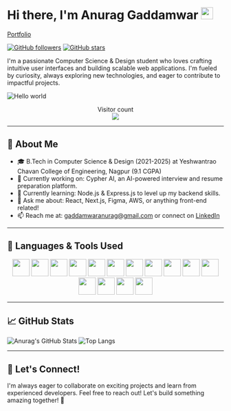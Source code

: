 # Hi there, I'm Anurag Gaddamwar <img src="https://media.giphy.com/media/hvRJCLFzcasrR4ia7z/giphy.gif" width="28px">

[Portfolio](https://anuraggaddamwar.vercel.app)

[![GitHub followers](https://img.shields.io/github/followers/Anurag-Gaddamwar?style=social&label=Follow&logo=github)](https://github.com/Anurag-Gaddamwar) [![GitHub stars](https://img.shields.io/github/stars/Anurag-Gaddamwar?style=social&label=Star&logo=github)](https://github.com/Anurag-Gaddamwar)

I'm a passionate Computer Science & Design student who loves crafting intuitive user interfaces and building scalable web applications. I'm fueled by curiosity, always exploring new technologies, and eager to contribute to impactful projects.

<img src="https://raw.githubusercontent.com/sagar-viradiya/sagar-viradiya/master/resources/banner.png" alt="Hello world">

<p align="center"> 
  Visitor count<br>
  <img src="https://profile-counter.glitch.me/sagar-viradiya/count.svg" />
</p>

---

## 🚀 About Me

- 🎓 B.Tech in Computer Science & Design (2021-2025) at Yeshwantrao Chavan College of Engineering, Nagpur (9.1 CGPA)
- 🔭 Currently working on: Cypher AI, an AI-powered interview and resume preparation platform.
- 🌱 Currently learning: Node.js & Express.js to level up my backend skills.
- 💬 Ask me about: React, Next.js, Figma, AWS, or anything front-end related!
- 📫 Reach me at: gaddamwaranurag@gmail.com or connect on [LinkedIn](https://www.linkedin.com/in/anurag-gaddamwar/)

---

## 🎨 Languages & Tools Used

<p align="center">
  <img src="https://cdn.jsdelivr.net/gh/devicons/devicon/icons/html5/html5-original.svg" width="40px" height="40px">
  <img src="https://cdn.jsdelivr.net/gh/devicons/devicon/icons/css3/css3-original.svg" width="40px" height="40px">
  <img src="https://cdn.jsdelivr.net/gh/devicons/devicon/icons/javascript/javascript-original.svg" width="40px" height="40px">
  <img src="https://cdn.jsdelivr.net/gh/devicons/devicon/icons/react/react-original.svg" width="40px" height="40px">
  <img src="https://cdn.jsdelivr.net/gh/devicons/devicon/icons/nextjs/nextjs-original.svg" width="40px" height="40px">
  <img src="https://cdn.jsdelivr.net/gh/devicons/devicon/icons/tailwindcss/tailwindcss-plain.svg" width="40px" height="40px">
  <img src="https://cdn.jsdelivr.net/gh/devicons/devicon/icons/figma/figma-original.svg" width="40px" height="40px">
  <img src="https://cdn.jsdelivr.net/gh/devicons/devicon/icons/canva/canva-original.svg" width="40px" height="40px">
  <img src="https://cdn.jsdelivr.net/gh/devicons/devicon/icons/photoshop/photoshop-plain.svg" width="40px" height="40px">
  <img src="https://cdn.jsdelivr.net/gh/devicons/devicon/icons/illustrator/illustrator-plain.svg" width="40px" height="40px">
  <img src="https://cdn.jsdelivr.net/gh/devicons/devicon/icons/nodejs/nodejs-original.svg" width="40px" height="40px">
  <img src="https://cdn.jsdelivr.net/gh/devicons/devicon/icons/express/express-original.svg" width="40px" height="40px">
  <img src="https://cdn.jsdelivr.net/gh/devicons/devicon/icons/mongodb/mongodb-original.svg" width="40px" height="40px">
  <img src="https://cdn.jsdelivr.net/gh/devicons/devicon/icons/mysql/mysql-original.svg" width="40px" height="40px">
  <img src="https://cdn.jsdelivr.net/gh/devicons/devicon/icons/amazonwebservices/amazonwebservices-original.svg" width="40px" height="40px">
</p>

---

## 📈 GitHub Stats

![Anurag's GitHub Stats](https://github-readme-stats.vercel.app/api?username=Anurag-Gaddamwar&show_icons=true&theme=radical&bg_color=DEG,2C0735,0B0033&include_all_commits=true)
![Top Langs](https://github-readme-stats.vercel.app/api/top-langs/?username=Anurag-Gaddamwar&layout=compact&theme=radical&bg_color=DEG,2C0735,0B0033&include_all_commits=true)


---

## 🤝 Let's Connect!

I'm always eager to collaborate on exciting projects and learn from experienced developers. Feel free to reach out! Let's build something amazing together! 🚀

